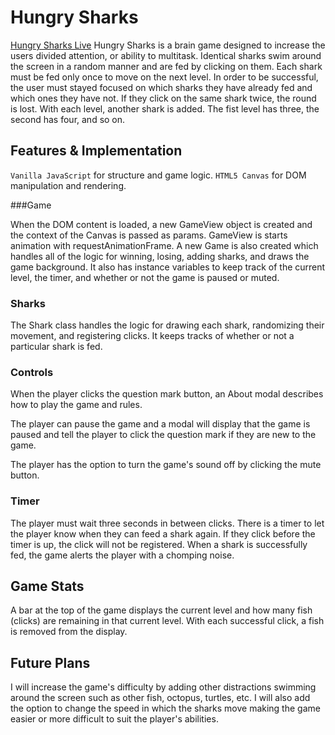 # Hungry Sharks

[Hungry Sharks Live](https://amandamfielding.github.io/hungry-sharks/)
Hungry Sharks is a brain game designed to increase the users divided attention, or ability to multitask. Identical sharks swim around the screen in a random manner and are fed by clicking on them. Each shark must be fed only once to move on the next level. In order to be successful, the user must stayed focused on which sharks they have already fed and which ones they have not. If they click on the same shark twice, the round is lost. With each level, another shark is added. The fist level has three, the second has four, and so on.

## Features & Implementation

`Vanilla JavaScript` for structure and game logic.
`HTML5 Canvas` for DOM manipulation and rendering.

###Game

When the DOM content is loaded, a new GameView object is created and the context of the Canvas is passed as params. GameView is starts animation with requestAnimationFrame. A new Game is also created which handles all of the logic for winning, losing, adding sharks, and draws the game background. It also has instance variables to keep track of the current level, the timer, and whether or not the game is paused or muted.

### Sharks

The Shark class handles the logic for drawing each shark, randomizing their movement, and registering clicks. It keeps tracks of whether or not a particular shark is fed.

### Controls

When the player clicks the question mark button, an About modal describes how to play the game and rules.

The player can pause the game and a modal will display that the game is paused and tell the player to click the question mark if they are new to the game.

The player has the option to turn the game's sound off by clicking the mute button.

### Timer

The player must wait three seconds in between clicks. There is a timer to let the player know when they can feed a shark again. If they click before the timer is up, the click will not be registered. When a shark is successfully fed, the game alerts the player with a chomping noise.

## Game Stats

A bar at the top of the game displays the current level and how many fish (clicks) are remaining in that current level. With each successful click, a fish is removed from the display.

## Future Plans
I will increase the game's difficulty by adding other distractions swimming around the screen such as other fish, octopus, turtles, etc. I will also add the option to change the speed in which the sharks move making the game easier or more difficult to suit the player's abilities.
